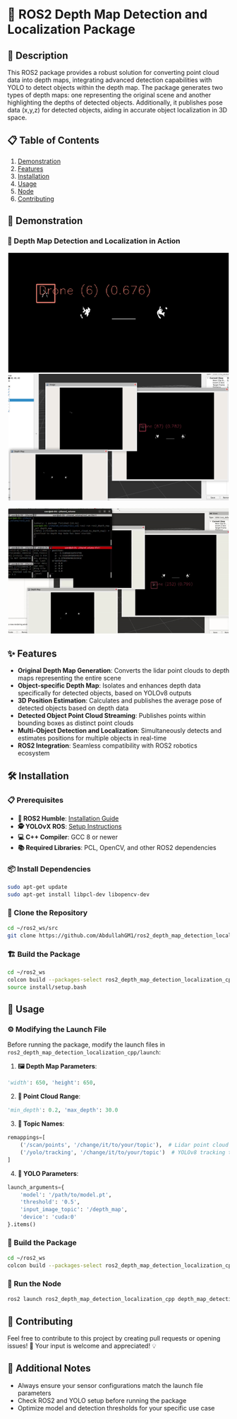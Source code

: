 # 🤖 ROS2 Depth Map Detection and Localization Package

## 📝 Description

This ROS2 package provides a robust solution for converting point cloud data into depth maps, integrating advanced detection capabilities with YOLO to detect objects within the depth map. The package generates two types of depth maps: one representing the original scene and another highlighting the depths of detected objects. Additionally, it publishes pose data (x,y,z) for detected objects, aiding in accurate object localization in 3D space.

## 📋 Table of Contents
1. [Demonstration](#demonstration)
2. [Features](#features)
3. [Installation](#installation)
4. [Usage](#usage)
5. [Node](#node)
6. [Contributing](#contributing)

## 🎥 Demonstration

### 📸 Depth Map Detection and Localization in Action

<p align="center">
  <img src="images/1.png" alt="Depth Map Detection 1" width="500"/>
  <img src="images/2.png" alt="Depth Map representing highlighting the depths of detected objects 2" width="500"/>
</p>

<p align="center">
  <img src="images/3.gif" alt="Depth Map representing highlighting the depths of detected objects and pose gif" width="500"/>
</p>

## ✨ Features

- **Original Depth Map Generation**: Converts the lidar point clouds to depth maps representing the entire scene
- **Object-specific Depth Map**: Isolates and enhances depth data specifically for detected objects, based on YOLOv8 outputs
- **3D Position Estimation**: Calculates and publishes the average pose of detected objects based on depth data
- **Detected Object Point Cloud Streaming**: Publishes points within bounding boxes as distinct point clouds
- **Multi-Object Detection and Localization**: Simultaneously detects and estimates positions for multiple objects in real-time
- **ROS2 Integration**: Seamless compatibility with ROS2 robotics ecosystem

## 🛠️ Installation

### 📋 Prerequisites
- **🤖 ROS2 Humble**: [Installation Guide](https://docs.ros.org/en/humble/Installation.html)
- **🕵️ YOLOvX ROS**: [Setup Instructions](https://github.com/mgonzs13/yolov8_ros)
- **💻 C++ Compiler**: GCC 8 or newer
- **📚 Required Libraries**: PCL, OpenCV, and other ROS2 dependencies

### 📦 Install Dependencies
```bash
sudo apt-get update
sudo apt-get install libpcl-dev libopencv-dev
```

### 📂 Clone the Repository
```bash
cd ~/ros2_ws/src
git clone https://github.com/AbdullahGM1/ros2_depth_map_detection_localization_cpp.git
```

### 🏗️ Build the Package
```bash
cd ~/ros2_ws
colcon build --packages-select ros2_depth_map_detection_localization_cpp
source install/setup.bash
```

## 🚀 Usage

### ⚙️ Modifying the Launch File

Before running the package, modify the launch files in `ros2_depth_map_detection_localization_cpp/launch`:

1. **🖼️ Depth Map Parameters**:
```python
'width': 650, 'height': 650, 
```

2. **📏 Point Cloud Range**:
```python
'min_depth': 0.2, 'max_depth': 30.0
```

3. **🔗 Topic Names**:
```python
remappings=[
    ('/scan/points', '/change/it/to/your/topic'),  # Lidar point cloud topic
    ('/yolo/tracking', '/change/it/to/your/topic')  # YOLOv8 tracking topic
]
```

4. **🎯 YOLO Parameters**:
```python
launch_arguments={
    'model': '/path/to/model.pt',
    'threshold': '0.5',
    'input_image_topic': '/depth_map', 
    'device': 'cuda:0'
}.items()
```

### 🔨 Build the Package
```bash
cd ~/ros2_ws
colcon build --packages-select ros2_depth_map_detection_localization_cpp
```

### 🏃 Run the Node
```bash
ros2 launch ros2_depth_map_detection_localization_cpp depth_map_detection_localization_yolo.launch.py
```

## 🤝 Contributing

Feel free to contribute to this project by creating pull requests or opening issues! 🌟 Your input is welcome and appreciated! 💡

## 🔬 Additional Notes
- Always ensure your sensor configurations match the launch file parameters
- Check ROS2 and YOLO setup before running the package
- Optimize model and detection thresholds for your specific use case
